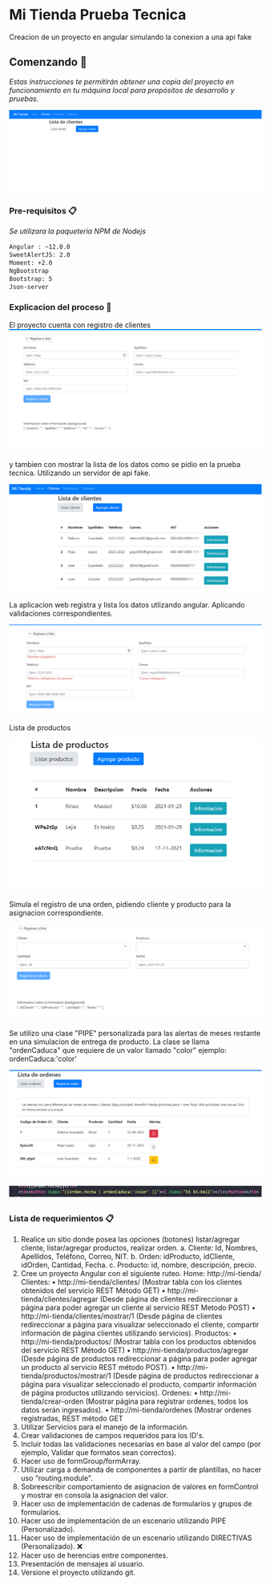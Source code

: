 # Mi Tienda Prueba Tecnica

Creacion de un proyecto en angular simulando la conexion a una api fake

## Comenzando 🚀

_Estas instrucciones te permitirán obtener una copia del proyecto en funcionamiento en tu máquina local para propósitos de desarrollo y pruebas._

![alt text](https://raw.githubusercontent.com/CesarGarcia-dot/mi-tienda-code/main/images/home.png)


### Pre-requisitos 📋

_Se utilizara la paqueteria NPM de Nodejs_

```
Angular : ~12.0.0
SweetAlertJS: 2.0
Moment: +2.0
NgBootstrap
Bootstrap: 5
Json-server
```

### Explicacion del proceso 🔧

El proyecto cuenta con registro de clientes
![alt text](https://raw.githubusercontent.com/CesarGarcia-dot/mi-tienda-code/main/images/form-customer.png)

y tambien con mostrar la lista de los datos como se pidio en la prueba tecnica.
Utilizando un servidor de api fake.


![alt text](https://raw.githubusercontent.com/CesarGarcia-dot/mi-tienda-code/main/images/lista-clientes.png)

La aplicacion web registra y lista los datos utlizando angular.
Aplicando validaciones correspondientes.

![alt text](https://raw.githubusercontent.com/CesarGarcia-dot/mi-tienda-code/main/images/validations-forms-customer.png)

Lista de productos

![alt text](https://raw.githubusercontent.com/CesarGarcia-dot/mi-tienda-code/main/images/products-list.png)

Simula el registro de una orden, pidiendo cliente y producto para la asignacion correspondiente.

![alt text](https://raw.githubusercontent.com/CesarGarcia-dot/mi-tienda-code/main/images/register-order.png)

Se utilizo una clase "PIPE" personalizada para las alertas de meses restante en una simulacion de entrega de producto. La clase se llama "ordenCaduca" que requiere de un valor llamado "color" ejemplo: ordenCaduca:'color'

![alt text](https://raw.githubusercontent.com/CesarGarcia-dot/mi-tienda-code/main/images/orders-list.png)


![alt text](https://raw.githubusercontent.com/CesarGarcia-dot/mi-tienda-code/main/images/pipe.png)

### Lista de requerimientos 📋



1. Realice un sitio donde posea las opciones (botones) listar/agregar cliente, listar/agregar
productos, realizar orden.
 a. Cliente: Id, Nombres, Apellidos, Teléfono, Correo, NIT.
 b. Orden: idProducto, idCliente, idOrden, Cantidad, Fecha.
 c. Producto: id, nombre, descripción, precio.
2. Cree un proyecto Angular con el siguiente ruteo.
 Home: http://mi-tienda/
Clientes:
• http://mi-tienda/clientes/ (Mostrar tabla con los clientes obtenidos del servicio
REST Método GET)
• http://mi-tienda/clientes/agregar (Desde página de clientes redireccionar a
página para poder agregar un cliente al servicio REST Metodo POST)
• http://mi-tienda/clientes/mostrar/1 (Desde página de clientes redireccionar a
página para visualizar seleccionado el cliente, compartir información de página
clientes utilizando servicios).
Productos:
• http://mi-tienda/productos/ (Mostrar tabla con los productos obtenidos del
servicio REST Método GET)
• http://mi-tienda/productos/agregar (Desde página de productos redireccionar a
página para poder agregar un producto al servicio REST método POST).
• http://mi-tienda/productos/mostrar/1 (Desde página de productos redireccionar a
página para visualizar seleccionado el producto, compartir información de página
productos utilizando servicios).
Ordenes:
• http://mi-tienda/crear-orden (Mostrar página para registrar ordenes, todos los
datos serán ingresados).
• http://mi-tienda/ordenes (Mostrar ordenes registradas, REST método GET
3. Utilizar Servicios para el manejo de la información.
4. Crear validaciones de campos requeridos para los ID's.
5. Incluir todas las validaciones necesarias en base al valor del campo (por ejemplo,
Validar que formatos sean correctos).
6. Hacer uso de formGroup/formArray.
7. Utilizar carga a demanda de componentes a partir de plantillas, no hacer uso
“routing.module".
8. Sobreescribir comportamiento de asignacion de valores en formControl y mostrar en
consola la asignacion del valor.
9. Hacer uso de implementación de cadenas de formularios y grupos de formularios.
10. Hacer uso de implementación de un escenario utilizando PIPE (Personalizado).
11. Hacer uso de implementación de un escenario utilizando DIRECTIVAS (Personalizado). :x:
12. Hacer uso de herencias entre componentes.
13. Presentación de mensajes al usuario.
14. Versione el proyecto utilizando git.
